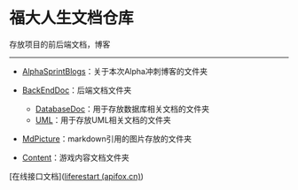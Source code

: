 # 福大人生文档仓库

存放项目的前后端文档，博客

-----

- [AlphaSprintBlogs](./AlphaSprintBlogs/)：关于本次Alpha冲刺博客的文件夹

- [BackEndDoc](./BackEndDoc/)：后端文档文件夹
  - [DatabaseDoc](./BackEndDoc/DatabaseDoc)：用于存放数据库相关文档的文件夹
  - [UML](./BackEndDoc/UML)：用于存放UML相关文档的文件夹
- [MdPicture](./MdPicture)：markdown引用的图片存放的文件夹

- [Content](./Content)：游戏内容文档文件夹

[在线接口文档]([liferestart (apifox.cn)](https://www.apifox.cn/web/project/1984536))
